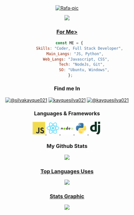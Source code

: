 <div align='left'> 
    <a href="https://github.com/silvakayque">
    <p align='center'><img align="center" alt="Rafa-pic" height="200"  border-radius= "50%" 
    <img src = "https://i.pinimg.com/originals/15/2e/49/152e49bba0e107a9eee7657789935987.gif">
    <div align="center">
    <div align="center"> <img src="https://readme-typing-svg.herokuapp.com?size=24&color=008BFF&vCenter=true&multiline=true&lines=Wassup+!+Welcome+to+my+profile+!"></div>
</div>
    
</div>
<div align="center">
  
  ### For Me>
    
 ```js
   const ME = {
            Skills: "Coder, Full Stack Developer",
        Main_Langs: "JS, Python",
         Web_Langs: "Javascript, CSS",
              Tech: "NodeJs, Git",
                SO: "Ubuntu, Windows",
    };
```

<h3 align="center">Find me In</h3>
<p align="center">
<a href="https://twitter.com/silvakayque021" target="blank"><img align="center" src="https://raw.githubusercontent.com/rahuldkjain/github-profile-readme-generator/master/src/images/icons/Social/twitter.svg" alt="@silvakayque021" height="30" width="40" /></a>
<a href="https://www.linkedin.com/in/kayquesilva021/" target="blank"><img align="center" src="https://raw.githubusercontent.com/rahuldkjain/github-profile-readme-generator/master/src/images/icons/Social/linked-in-alt.svg" alt="kayquesilva021" height="30" width="40" /></a>
<a href="https://www.instagram.com/kayquesilva021/" target="blank"><img align="center" src="https://raw.githubusercontent.com/rahuldkjain/github-profile-readme-generator/master/src/images/icons/Social/instagram.svg" alt="@kayquesilva021" height="30" width="40" /></a>
</p>

<h3 align="center">Languages & Frameworks</h3>
<p align="center"> </a> <a href="https://developer.mozilla.org/en-US/docs/Web/JavaScript" target="_blank" rel="noreferrer"> <img src="https://raw.githubusercontent.com/devicons/devicon/master/icons/javascript/javascript-original.svg" alt="javascript" width="40" height="40"/> </a> <a href="https://developer.mozilla.org/en-US/docs/Learn/Tools_and_testing/Client-side_JavaScript_frameworks/React_getting_started" target="_blank" rel="noreferrer"> <img src="https://raw.githubusercontent.com/devicons/devicon/1119b9f84c0290e0f0b38982099a2bd027a48bf1/icons/react/react-original.svg" alt="react.js" width="40" height="40"/> <a href="https://nodejs.org" target="_blank" rel="noreferrer"> <img src="https://raw.githubusercontent.com/devicons/devicon/master/icons/nodejs/nodejs-original-wordmark.svg" alt="nodejs" width="40" height="40"/> </a> <a href="https://www.python.org" target="_blank" rel="noreferrer"> <img src="https://raw.githubusercontent.com/devicons/devicon/master/icons/python/python-original.svg" alt="python" width="40" height="40"/> </a> </a> <a href="https://developer.mozilla.org/en-US/docs/Learn/Server-side/Django" target="_blank" rel="noreferrer"> <img src="https://raw.githubusercontent.com/devicons/devicon/1119b9f84c0290e0f0b38982099a2bd027a48bf1/icons/django/django-plain.svg" alt="django" width="40" height="40"/> </a>  
</p>

 ### My Github Stats
     
<div align="center">
<a href="https://github.com/silvakayque">
<img height="180em" src="https://github-readme-stats.vercel.app/api?username=silvakayque&show_icons=true&theme=tokyonight&include_all_commits=true&count_private=true"/>
      
 ### Top Languages Uses
          
 <div align="center">
 <img height="180em" src="https://github-readme-stats.vercel.app/api/top-langs/?username=silvakayque&layout=compact&langs_count=7&theme=tokyonight"/>
      
 ### Stats Graphic
     
<div>
  <a href="https://github.com/silvakayque">
  <img height="190em" src="https://activity-graph.herokuapp.com/graph?username=silvakayque&theme=github&bg_color=20232a&hide_border=true"/>
  <img height="190em" src="https://github-readme-stats.vercel.app/api/top-langs/
<div>
                           
